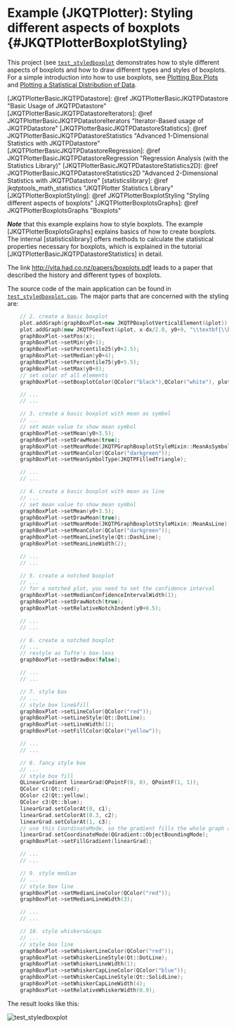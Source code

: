 # Example (JKQTPlotter): Styling different aspects of boxplots                                      {#JKQTPlotterBoxplotStyling}


This project (see [`test_styledboxplot`](https://github.com/jkriege2/JKQtPlotter/tree/master/examples/test_styledboxplot) demonstrates how to style different aspects of boxplots and how to draw different types and styles of boxplots. For a simple introduction into how to use boxplots, see [Plotting Box Plots](https://github.com/jkriege2/JKQtPlotter/tree/master/examples/boxplot) and [Plotting a Statistical Distribution of Data](https://github.com/jkriege2/JKQtPlotter/tree/master/examples/test_distributionplot).

[JKQTPlotterBasicJKQTPDatastore]: @ref JKQTPlotterBasicJKQTPDatastore "Basic Usage of JKQTPDatastore"
[JKQTPlotterBasicJKQTPDatastoreIterators]: @ref JKQTPlotterBasicJKQTPDatastoreIterators "Iterator-Based usage of JKQTPDatastore"
[JKQTPlotterBasicJKQTPDatastoreStatistics]: @ref JKQTPlotterBasicJKQTPDatastoreStatistics "Advanced 1-Dimensional Statistics with JKQTPDatastore"
[JKQTPlotterBasicJKQTPDatastoreRegression]: @ref JKQTPlotterBasicJKQTPDatastoreRegression "Regression Analysis (with the Statistics Library)"
[JKQTPlotterBasicJKQTPDatastoreStatistics2D]: @ref JKQTPlotterBasicJKQTPDatastoreStatistics2D "Advanced 2-Dimensional Statistics with JKQTPDatastore"
[statisticslibrary]: @ref jkqtptools_math_statistics "JKQTPlotter Statistics Library"
[JKQTPlotterBoxplotStyling]: @ref JKQTPlotterBoxplotStyling "Styling different aspects of boxplots"
[JKQTPlotterBoxplotsGraphs]: @ref JKQTPlotterBoxplotsGraphs "Boxplots"

***Note*** that this example explains how to style boxplots. The example [JKQTPlotterBoxplotsGraphs] explains basics of how to create boxplots. The internal [statisticslibrary] offers methods to calculate the statistical properties necessary for boxplots, which is explained in the tutorial [JKQTPlotterBasicJKQTPDatastoreStatistics] in detail. 



The link http://vita.had.co.nz/papers/boxplots.pdf leads to a paper that described the history and different types of boxplots.

The source code of the main application can be found in [`test_styledboxplot.cpp`](test_styledboxplot.cpp).
The major parts that are concerned with the styling are:

```.cpp
    // 2. create a basic boxplot
    plot.addGraph(graphBoxPlot=new JKQTPBoxplotVerticalElement(&plot));
    plot.addGraph(new JKQTPGeoText(&plot, x-dx/2.0, y0+9, "\\textbf{\\begin{matrix}basic boxplot\\\\\"Turkey's style\"\\end{matrix}}", 8, QColor("black")));
    graphBoxPlot->setPos(x);
    graphBoxPlot->setMin(y0+1);
    graphBoxPlot->setPercentile25(y0+2.5);
    graphBoxPlot->setMedian(y0+4);
    graphBoxPlot->setPercentile75(y0+5.5);
    graphBoxPlot->setMax(y0+8);
    // set color of all elements
    graphBoxPlot->setBoxplotColor(QColor("black"),QColor("white"), plot.getPlotter());

    // ...
    // ...

    // 3. create a basic boxplot with mean as symbol
    // ...
    // set mean value to show mean symbol
    graphBoxPlot->setMean(y0+3.5);
    graphBoxPlot->setDrawMean(true);
    graphBoxPlot->setMeanMode(JKQTPGraphBoxplotStyleMixin::MeanAsSymbol);
    graphBoxPlot->setMeanColor(QColor("darkgreen"));
    graphBoxPlot->setMeanSymbolType(JKQTPFilledTriangle);

    // ...
    // ...

    // 4. create a basic boxplot with mean as line
    // ...
    // set mean value to show mean symbol
    graphBoxPlot->setMean(y0+3.5);
    graphBoxPlot->setDrawMean(true);
    graphBoxPlot->setMeanMode(JKQTPGraphBoxplotStyleMixin::MeanAsLine);
    graphBoxPlot->setMeanColor(QColor("darkgreen"));
    graphBoxPlot->setMeanLineStyle(Qt::DashLine);
    graphBoxPlot->setMeanLineWidth(2);

    // ...
    // ...

    // 5. create a notched boxplot
    // ...
    // for a notched plot, you need to set the confidence interval
    graphBoxPlot->setMedianConfidenceIntervalWidth(1);
    graphBoxPlot->setDrawNotch(true);
    graphBoxPlot->setRelativeNotchIndent(y0+0.5);

    // ...
    // ...

    // 6. create a notched boxplot
    // ...
    // restyle as Tufte's box-less
    graphBoxPlot->setDrawBox(false);

    // ...
    // ...

    // 7. style box
    // ...
    // style box line&fill
    graphBoxPlot->setLineColor(QColor("red"));
    graphBoxPlot->setLineStyle(Qt::DotLine);
    graphBoxPlot->setLineWidth(1);
    graphBoxPlot->setFillColor(QColor("yellow"));

    // ...
    // ...

    // 8. fancy style box
    // ...
    // style box fill
    QLinearGradient linearGrad(QPointF(0, 0), QPointF(1, 1));
    QColor c1(Qt::red);
    QColor c2(Qt::yellow);
    QColor c3(Qt::blue);
    linearGrad.setColorAt(0, c1);
    linearGrad.setColorAt(0.3, c2);
    linearGrad.setColorAt(1, c3);
    // use this CoordinateMode, so the gradient fills the whole graph area
    linearGrad.setCoordinateMode(QGradient::ObjectBoundingMode);
    graphBoxPlot->setFillGradient(linearGrad);

    // ...
    // ...

    // 9. style median
    // ...
    // style box line
    graphBoxPlot->setMedianLineColor(QColor("red"));
    graphBoxPlot->setMedianLineWidth(3);

    // ...
    // ...

    // 10. style whiskers&caps
    // ...
    // style box line
    graphBoxPlot->setWhiskerLineColor(QColor("red"));
    graphBoxPlot->setWhiskerLineStyle(Qt::DotLine);
    graphBoxPlot->setWhiskerLineWidth(1);
    graphBoxPlot->setWhiskerCapLineColor(QColor("blue"));
    graphBoxPlot->setWhiskerCapLineStyle(Qt::SolidLine);
    graphBoxPlot->setWhiskerCapLineWidth(4);
    graphBoxPlot->setRelativeWhiskerWidth(0.9);
```

The result looks like this:

![test_styledboxplot](https://raw.githubusercontent.com/jkriege2/JKQtPlotter/master/screenshots/test_styledboxplot.png)
